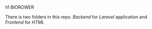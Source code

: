 h1 BIOROWER

There is two folders in this repo. _Backend_ for _Laravel_ application and _Frontend_ for _HTML_

 